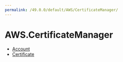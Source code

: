 ```yaml
---
permalink: /49.0.0/default/AWS/CertificateManager/
---
```


# AWS.CertificateManager



* [Account](Account.md)
* [Certificate](Certificate.md)